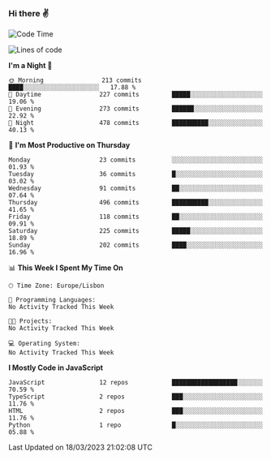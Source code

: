 ### Hi there :v:

<!--
**eusebioaddsilva/eusebioaddsilva** is a ✨ _special_ ✨ repository because its `README.md` (this file) appears on your GitHub profile.

<!--START_SECTION:waka-->
![Code Time](http://img.shields.io/badge/Code%20Time-35%20hrs%2012%20mins-blue)

![Lines of code](https://img.shields.io/badge/From%20Hello%20World%20I%27ve%20Written-3.0%20million%20lines%20of%20code-blue)

**I'm a Night 🦉** 

```text
🌞 Morning                213 commits         ████░░░░░░░░░░░░░░░░░░░░░   17.88 % 
🌆 Daytime                227 commits         █████░░░░░░░░░░░░░░░░░░░░   19.06 % 
🌃 Evening                273 commits         ██████░░░░░░░░░░░░░░░░░░░   22.92 % 
🌙 Night                  478 commits         ██████████░░░░░░░░░░░░░░░   40.13 % 
```
📅 **I'm Most Productive on Thursday** 

```text
Monday                   23 commits          ░░░░░░░░░░░░░░░░░░░░░░░░░   01.93 % 
Tuesday                  36 commits          █░░░░░░░░░░░░░░░░░░░░░░░░   03.02 % 
Wednesday                91 commits          ██░░░░░░░░░░░░░░░░░░░░░░░   07.64 % 
Thursday                 496 commits         ██████████░░░░░░░░░░░░░░░   41.65 % 
Friday                   118 commits         ██░░░░░░░░░░░░░░░░░░░░░░░   09.91 % 
Saturday                 225 commits         █████░░░░░░░░░░░░░░░░░░░░   18.89 % 
Sunday                   202 commits         ████░░░░░░░░░░░░░░░░░░░░░   16.96 % 
```


📊 **This Week I Spent My Time On** 

```text
🕑︎ Time Zone: Europe/Lisbon

💬 Programming Languages: 
No Activity Tracked This Week

🐱‍💻 Projects: 
No Activity Tracked This Week

💻 Operating System: 
No Activity Tracked This Week
```

**I Mostly Code in JavaScript** 

```text
JavaScript               12 repos            ██████████████████░░░░░░░   70.59 % 
TypeScript               2 repos             ███░░░░░░░░░░░░░░░░░░░░░░   11.76 % 
HTML                     2 repos             ███░░░░░░░░░░░░░░░░░░░░░░   11.76 % 
Python                   1 repo              █░░░░░░░░░░░░░░░░░░░░░░░░   05.88 % 
```




 Last Updated on 18/03/2023 21:02:08 UTC
<!--END_SECTION:waka-->
